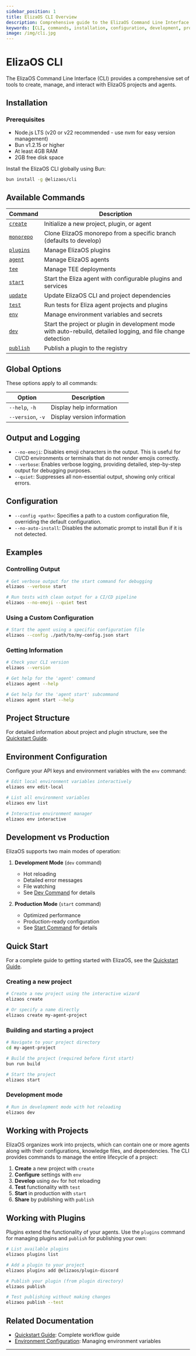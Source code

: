 ```yaml
---
sidebar_position: 1
title: ElizaOS CLI Overview
description: Comprehensive guide to the ElizaOS Command Line Interface (CLI) tools and commands
keywords: [CLI, commands, installation, configuration, development, production, plugins, projects]
image: /img/cli.jpg
---
```


# ElizaOS CLI

The ElizaOS Command Line Interface (CLI) provides a comprehensive set of tools to create, manage, and interact with ElizaOS projects and agents.

## Installation

### Prerequisites

- Node.js LTS (v20 or v22 recommended - use nvm for easy version management)
- Bun v1.2.15 or higher
- At least 4GB RAM
- 2GB free disk space

Install the ElizaOS CLI globally using Bun:

```bash
bun install -g @elizaos/cli
```

## Available Commands

| Command                     | Description                                                                                                    |
| --------------------------- | -------------------------------------------------------------------------------------------------------------- |
| [`create`](./create.md)     | Initialize a new project, plugin, or agent                                                                     |
| [`monorepo`](./monorepo.md) | Clone ElizaOS monorepo from a specific branch (defaults to develop)                                            |
| [`plugins`](./plugins.md)   | Manage ElizaOS plugins                                                                                         |
| [`agent`](./agent.md)       | Manage ElizaOS agents                                                                                          |
| [`tee`](./tee.md)           | Manage TEE deployments                                                                                         |
| [`start`](./start.md)       | Start the Eliza agent with configurable plugins and services                                                   |
| [`update`](./update.md)     | Update ElizaOS CLI and project dependencies                                                                    |
| [`test`](./test.md)         | Run tests for Eliza agent projects and plugins                                                                 |
| [`env`](./env.md)           | Manage environment variables and secrets                                                                       |
| [`dev`](./dev.md)           | Start the project or plugin in development mode with auto-rebuild, detailed logging, and file change detection |
| [`publish`](./publish.md)   | Publish a plugin to the registry                                                                               |

## Global Options

These options apply to all commands:

| Option            | Description                 |
| ----------------- | --------------------------- |
| `--help`, `-h`    | Display help information    |
| `--version`, `-v` | Display version information |

## Output and Logging

- `--no-emoji`: Disables emoji characters in the output. This is useful for CI/CD environments or terminals that do not render emojis correctly.
- `--verbose`: Enables verbose logging, providing detailed, step-by-step output for debugging purposes.
- `--quiet`: Suppresses all non-essential output, showing only critical errors.

## Configuration

- `--config <path>`: Specifies a path to a custom configuration file, overriding the default configuration.
- `--no-auto-install`: Disables the automatic prompt to install Bun if it is not detected.

## Examples

### Controlling Output

```bash
# Get verbose output for the start command for debugging
elizaos --verbose start

# Run tests with clean output for a CI/CD pipeline
elizaos --no-emoji --quiet test
```

### Using a Custom Configuration

```bash
# Start the agent using a specific configuration file
elizaos --config ./path/to/my-config.json start
```

### Getting Information

```bash
# Check your CLI version
elizaos --version

# Get help for the 'agent' command
elizaos agent --help

# Get help for the 'agent start' subcommand
elizaos agent start --help
```

## Project Structure

For detailed information about project and plugin structure, see the [Quickstart Guide](../quickstart.md).

## Environment Configuration

Configure your API keys and environment variables with the `env` command:

```bash
# Edit local environment variables interactively
elizaos env edit-local

# List all environment variables
elizaos env list

# Interactive environment manager
elizaos env interactive
```

## Development vs Production

ElizaOS supports two main modes of operation:

1. **Development Mode** (`dev` command)

   - Hot reloading
   - Detailed error messages
   - File watching
   - See [Dev Command](./dev.md) for details

2. **Production Mode** (`start` command)
   - Optimized performance
   - Production-ready configuration
   - See [Start Command](./start.md) for details

## Quick Start

For a complete guide to getting started with ElizaOS, see the [Quickstart Guide](../quickstart.md).

### Creating a new project

```bash
# Create a new project using the interactive wizard
elizaos create

# Or specify a name directly
elizaos create my-agent-project
```

### Building and starting a project

```bash
# Navigate to your project directory
cd my-agent-project

# Build the project (required before first start)
bun run build

# Start the project
elizaos start
```

### Development mode

```bash
# Run in development mode with hot reloading
elizaos dev
```

## Working with Projects

ElizaOS organizes work into projects, which can contain one or more agents along with their configurations, knowledge files, and dependencies. The CLI provides commands to manage the entire lifecycle of a project:

1. **Create** a new project with `create`
2. **Configure** settings with `env`
3. **Develop** using `dev` for hot reloading
4. **Test** functionality with `test`
5. **Start** in production with `start`
6. **Share** by publishing with `publish`

## Working with Plugins

Plugins extend the functionality of your agents. Use the `plugins` command for managing plugins and `publish` for publishing your own:

```bash
# List available plugins
elizaos plugins list

# Add a plugin to your project
elizaos plugins add @elizaos/plugin-discord

# Publish your plugin (from plugin directory)
elizaos publish

# Test publishing without making changes
elizaos publish --test
```

## Related Documentation

- [Quickstart Guide](../quickstart.md): Complete workflow guide
- [Environment Configuration](./env.md): Managing environment variables

---
